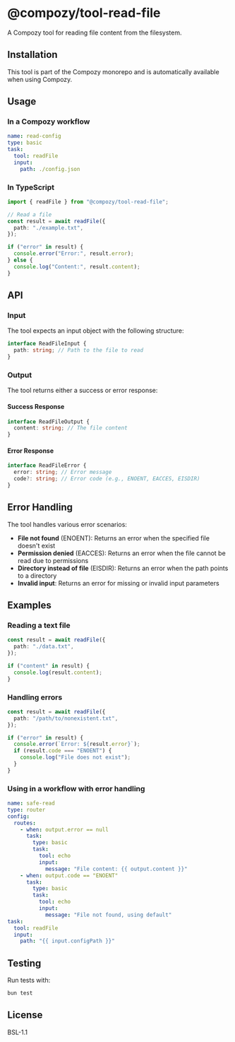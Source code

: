 # @compozy/tool-read-file

A Compozy tool for reading file content from the filesystem.

## Installation

This tool is part of the Compozy monorepo and is automatically available when using Compozy.

## Usage

### In a Compozy workflow

```yaml
name: read-config
type: basic
task:
  tool: readFile
  input:
    path: ./config.json
```

### In TypeScript

```typescript
import { readFile } from "@compozy/tool-read-file";

// Read a file
const result = await readFile({
  path: "./example.txt",
});

if ("error" in result) {
  console.error("Error:", result.error);
} else {
  console.log("Content:", result.content);
}
```

## API

### Input

The tool expects an input object with the following structure:

```typescript
interface ReadFileInput {
  path: string; // Path to the file to read
}
```

### Output

The tool returns either a success or error response:

#### Success Response

```typescript
interface ReadFileOutput {
  content: string; // The file content
}
```

#### Error Response

```typescript
interface ReadFileError {
  error: string; // Error message
  code?: string; // Error code (e.g., ENOENT, EACCES, EISDIR)
}
```

## Error Handling

The tool handles various error scenarios:

- **File not found** (ENOENT): Returns an error when the specified file doesn't exist
- **Permission denied** (EACCES): Returns an error when the file cannot be read due to permissions
- **Directory instead of file** (EISDIR): Returns an error when the path points to a directory
- **Invalid input**: Returns an error for missing or invalid input parameters

## Examples

### Reading a text file

```typescript
const result = await readFile({
  path: "./data.txt",
});

if ("content" in result) {
  console.log(result.content);
}
```

### Handling errors

```typescript
const result = await readFile({
  path: "/path/to/nonexistent.txt",
});

if ("error" in result) {
  console.error(`Error: ${result.error}`);
  if (result.code === "ENOENT") {
    console.log("File does not exist");
  }
}
```

### Using in a workflow with error handling

```yaml
name: safe-read
type: router
config:
  routes:
    - when: output.error == null
      task:
        type: basic
        task:
          tool: echo
          input:
            message: "File content: {{ output.content }}"
    - when: output.code == "ENOENT"
      task:
        type: basic
        task:
          tool: echo
          input:
            message: "File not found, using default"
task:
  tool: readFile
  input:
    path: "{{ input.configPath }}"
```

## Testing

Run tests with:

```bash
bun test
```

## License

BSL-1.1
